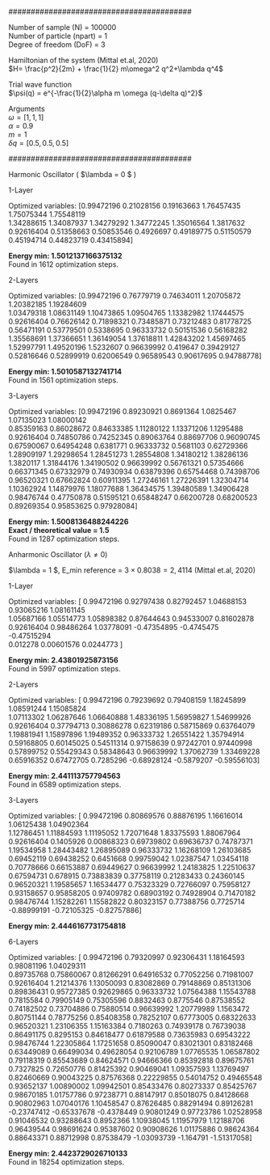 
#########################################

Number of sample (N) = 100000  \
Number of particle (npart) = 1 \
Degree of freedom (DoF) = 3

Hamiltonian of the system (Mittal et.al, 2020) \
$H= \frac{p^2}{2m} + \frac{1}{2} m\omega^2 q^2+\lambda q^4$  

Trial wave function \
$\psi(q) = e^{-\frac{1}{2}\alpha m \omega (q-\delta q)^2}$

Arguments \
$\omega = [1,1,1]$ \
$\alpha = 0.9$ \
$m = 1$ \
$\delta q = [0.5, 0.5, 0.5]$ 

#########################################

Harmonic Oscillator ( $\lambda = 0 $ )

1-Layer

Optimized variables: [0.99472196 0.21028156 0.19163663 1.76457435 1.75075344 1.75548119 \
 1.34288615 1.34087937 1.34279292 1.34772245 1.35016564 1.3817632 \
 0.92616404 0.51358663 0.50853546 0.4926697  0.49189775 0.51150579 \
 0.45194714 0.44823719 0.43415894]

**Energy min: 1.5012137166375132** \
Found in 1612 optimization steps.

2-Layers

Optimized variables: [0.99472196 0.76779719 0.74634011 1.20705872 1.20382185 1.19284609 \
 1.03479318 1.08631149 1.10473865 1.09504765 1.13382982 1.17444575 \
 0.92616404 0.76626142 0.71898321 0.73485871 0.73212483 0.81778725 \
 0.56471191 0.53779501 0.5338695  0.96333732 0.50151536 0.56168282 \
 1.35568691 1.37366651 1.36149054 1.37618811 1.42843202 1.45697465 \
 1.52997791 1.49520196 1.5232607  0.96639992 0.419647   0.39429127 \
 0.52816646 0.52899919 0.62006549 0.96589543 0.90617695 0.94788778] 
 
**Energy min: 1.5010587132741714** \
Found in 1561 optimization steps.

3-Layers

Optimized variables: [0.99472196 0.89230921 0.8691364  1.0825467  1.07135023 1.08000142 \
 0.85359163 0.86028672 0.84633385 1.11280122 1.13371206 1.1295488 \
 0.92616404 0.74850786 0.74252345 0.89063764 0.88697706 0.96090745 \
 0.67590067 0.64954248 0.6381771  0.96333732 0.5681103  0.62729366 \
 1.28909197 1.29298654 1.28451273 1.28554808 1.34180212 1.38286136 \
 1.3820117  1.31844176 1.34190502 0.96639992 0.56761321 0.57354666 \
 0.66371345 0.67332979 0.74930934 0.63879396 0.65754468 0.74398706 \
 0.96520321 0.67662824 0.60911395 1.27246161 1.27226391 1.32304714 \
 1.10362924 1.14879976 1.18077688 1.36434575 1.39480589 1.34906428 \
 0.98476744 0.47750878 0.51595121 0.65848247 0.66200728 0.68200523 \
 0.89269354 0.95853625 0.97928084]
 
**Energy min: 1.5008136488244226** \
**Exact / theoretical value = 1.5** \
Found in 1287 optimization steps.


Anharmonic Oscillator ($\lambda \neq 0$)

$\lambda = 1 $, E_min reference = $3 \times  0.8038 = 2,4114$ (Mittal et.al, 2020)

1-Layer

Optimized variables: [ 0.99472196  0.92797438  0.82792457  1.04688153  0.93065216  1.08161145 \
  1.05687166  1.05514773  1.05898382  0.87644643  0.94533007  0.81602878 \
  0.92616404  0.98486264  1.03778091 -0.47354895 -0.4745475  -0.47515294 \
  0.012278    0.00601576  0.0244773 ]
  
**Energy min: 2.43801925873156** \
Found in 5997 optimization steps.

2-Layers

Optimized variables: [ 0.99472196  0.79239692  0.79408159  1.18245899  1.08591244  1.15085824 \
  1.07113302  1.06287646  1.06640888  1.48336195  1.56959827  1.54699926 \
  0.92616404  0.37794713  0.30886278  0.62319186  0.58715869  0.63764079 \
  1.19881941  1.15897896  1.19489352  0.96333732  1.26551422  1.35794914 \
  0.59168805  0.60145025  0.54511314  0.97158639  0.97242701  0.97440998 \
  0.57899752  0.55429343  0.58348643  0.96639992  1.37062739  1.33469228 \
  0.65916352  0.67472705  0.7285296  -0.68928124 -0.5879207  -0.59556103]
  
**Energy min: 2.441113757794563** \
Found in 6589 optimization steps.

3-Layers

Optimized variables: [ 0.99472196  0.80869576  0.88876195  1.16616014  1.06125438  1.04902364 \
  1.12786451  1.11884593  1.11195052  1.72071648  1.83375593  1.88067964 \
  0.92616404  0.1405926   0.00868323  0.69739802  0.69636737  0.74787371 \
  1.19534958  1.28443482  1.26895089  0.96333732  1.16268109  1.26103685 \
  0.69452119  0.69438252  0.6451668   0.99759042  1.02387547  1.03454118 \
  0.70778666  0.66153887  0.69449627  0.96639992  1.24183825  1.22510637 \
  0.67594731  0.678915    0.73883839  0.37758119  0.21283433  0.24360145 \
  0.96520321  1.19585657  1.16534477  0.75323329  0.72766097  0.75958127 \
  0.93158657  0.95858205  0.97409782  0.68903192  0.74928904  0.71470182 \
  0.98476744  1.15282261  1.15582822  0.80323157  0.77388756  0.7725714 \
 -0.88999191 -0.72105325 -0.82757886]
 
**Energy min: 2.4446167731754818**


6-Layers

Optimized variables: [ 0.99472196  0.79320997  0.92306431  1.18164593  0.98081196  1.04029311 \
  0.89735768  0.75860067  0.81266291  0.64916532  0.77052256  0.71981007 \
  0.92616404  1.21214376  1.13050093  0.83082869  0.79148869  0.85131306 \
  0.89836431  0.95727385  0.92629865  0.96333732  1.07564388  1.15543788 \
  0.7815584   0.79905149  0.75305596  0.8832463   0.8775546   0.87538552 \
  0.74182502  0.73704886  0.75880514  0.96639992  1.20779989  1.1563472 \
  0.80751144  0.78775256  0.85408358  0.78252107  0.67773005  0.68322633 \
  0.96520321  1.23106355  1.15163384  0.7180263   0.74939178  0.76739038 \
  0.86491175  0.8295153   0.84618477  0.61879588  0.73635983  0.69543222 \
  0.98476744  1.22305864  1.17251658  0.85090047  0.83021301  0.83182468 \
  0.63449089  0.66499034  0.49628054  0.92106789  1.07765535  1.06587802 \
  0.79118319  0.85543689  0.84624571  0.94666366  0.85392818  0.89675761 \
  0.7327825   0.72650776  0.81425392  0.90469041  1.09357593  1.13769497 \
  0.82460669  0.90043225  0.87576368  0.22229855  0.54014752  0.49465548 \
  0.93652137  1.00890002  1.09942501  0.85433476  0.80273337  0.85425767 \
  0.98670185  1.01757786  0.97238771  0.88147917  0.85018075  0.84128668 \
  0.90802963  1.07040176  1.10458547  0.87626485  0.88291494  0.89126281 \
 -0.23747412 -0.65337678 -0.4378449   0.90801249  0.97723786  1.02528958 \
  0.91046532  0.93288643  0.8952366   1.10938045  1.11957979  1.12188706 \
  0.96439544  0.98691624  0.95387602  0.90908626  1.01175886  0.98624364 \
  0.88643371  0.88712998  0.87538479 -1.03093739 -1.164791   -1.51317058] 
  
**Energy min: 2.4423729026710133** \
Found in 18254 optimization steps.


